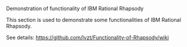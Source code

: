 Demonstration of functionality of IBM Rational Rhapsody

This section is used to demonstrate some functionalities of IBM Rational Rhapsody.

See details:
https://github.com/lvzt/Functionality-of-Rhapsody/wiki
